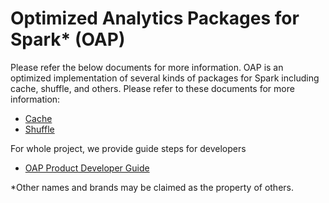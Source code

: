 # Optimized Analytics Packages for Spark\* (OAP)


Please refer the below documents for more information.	OAP is an optimized implementation of several kinds of packages for Spark  including cache, shuffle, and others. Please refer to these documents for more information:


* [Cache](./oap-cache/oap/README.md)
* [Shuffle](./oap-shuffle/README.md)

For whole project, we provide guide steps for developers

* [OAP Product Developer Guide](./docs/Developer-Guide.md)

\*Other names and brands may be claimed as the property of others.
